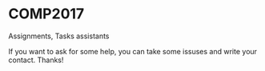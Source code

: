 # COMP2017
Assignments, Tasks assistants

If you want to ask for some help, you can take some issuses and write your contact. Thanks!
